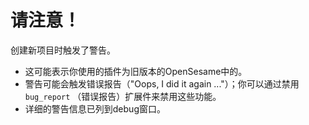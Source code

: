 # 请注意！

创建新项目时触发了警告。
- 这可能表示你使用的插件为旧版本的OpenSesame中的。
- 警告可能会触发错误报告（"Oops, I did it again ..."）；你可以通过禁用 `bug_report` （错误报告）扩展件来禁用这些功能。
- 详细的警告信息已列到debug窗口。
